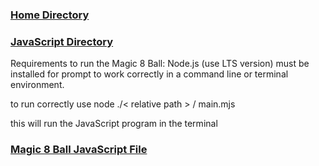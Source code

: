 ### [Home Directory](/CodeLanguages/ReadMe.md)

### [JavaScript Directory](/CodeLanguages/JavaScript/JavaScriptContents.md)
Requirements to run the Magic 8 Ball:
	Node.js (use LTS version) must be installed for prompt to work correctly in a command line or terminal environment. 

to run correctly use node ./< relative path > / main.mjs 

this will run the JavaScript program in the terminal


### [Magic 8 Ball JavaScript File](main.mjs)
